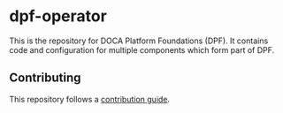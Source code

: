 # dpf-operator

This is the repository for DOCA Platform Foundations (DPF). It contains code and configuration for multiple components which form part of DPF.


## Contributing

This repository follows a [contribution guide](docs/CONTRIBUTING.md).